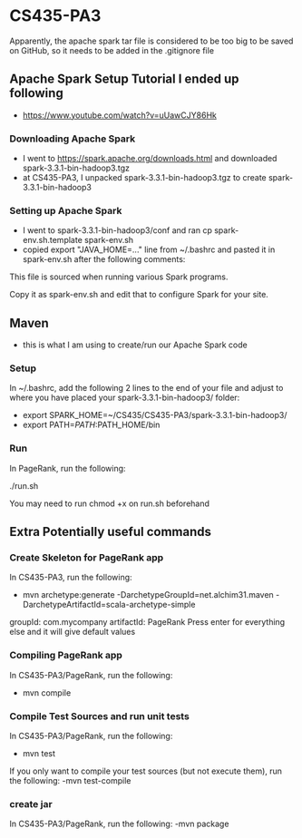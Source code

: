 # CS435-PA3
Apparently, the apache spark tar file is considered to be too big to be saved on GitHub, so it needs to be added in the .gitignore file

## Apache Spark Setup Tutorial I ended up following
- https://www.youtube.com/watch?v=uUawCJY86Hk

### Downloading Apache Spark
- I went to https://spark.apache.org/downloads.html and downloaded spark-3.3.1-bin-hadoop3.tgz
- at CS435-PA3, I unpacked spark-3.3.1-bin-hadoop3.tgz to create spark-3.3.1-bin-hadoop3

### Setting up Apache Spark
- I went to spark-3.3.1-bin-hadoop3/conf and ran  cp spark-env.sh.template spark-env.sh
- copied export "JAVA_HOME=..." line from ~/.bashrc and pasted it in spark-env.sh after the following comments:

This file is sourced when running various Spark programs.

Copy it as spark-env.sh and edit that to configure Spark for your site.

## Maven
- this is what I am using to create/run our Apache Spark code

### Setup
In ~/.bashrc, add the following 2 lines to the end of your file and adjust to where you have placed your spark-3.3.1-bin-hadoop3/ folder:
- export SPARK_HOME=~/CS435/CS435-PA3/spark-3.3.1-bin-hadoop3/
- export PATH=$PATH:$PATH_HOME/bin

### Run
In PageRank, run the following:

./run.sh

You may need to run chmod +x on run.sh beforehand

## Extra Potentially useful commands
### Create Skeleton for PageRank app
In CS435-PA3, run the following:
- mvn archetype:generate -DarchetypeGroupId=net.alchim31.maven -DarchetypeArtifactId=scala-archetype-simple

groupId: com.mycompany
artifactId: PageRank
Press enter for everything else and it will give default values

### Compiling PageRank app
In CS435-PA3/PageRank, run the following:
- mvn compile

### Compile Test Sources and run unit tests
In CS435-PA3/PageRank, run the following:
- mvn test

If you only want to compile your test sources (but not execute them), run the following:
-mvn test-compile

### create jar
In CS435-PA3/PageRank, run the following:
-mvn package

